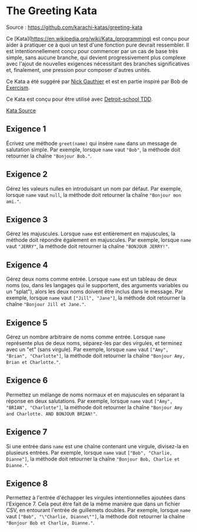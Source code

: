 # The Greeting Kata

Source : https://github.com/karachi-katas/greeting-kata

Ce [Kata](https://en.wikipedia.org/wiki/Kata_(programming) est conçu pour aider à pratiquer ce à quoi un test d'une
fonction pure devrait ressembler. Il est intentionnellement conçu pour commencer par un cas de base très simple, sans
aucune branche, qui devient progressivement plus complexe avec l'ajout de nouvelles exigences nécessitant des branches
significatives et, finalement, une pression pour composer d'autres unités.

Ce Kata a été suggéré par [Nick Gauthier](http://ngauthier.com) et est en partie inspiré par Bob
de [Exercism](http://exercism.io).

Ce Kata est conçu pour être utilisé
avec [Detroit-school TDD](https://github.com/testdouble/contributing-tests/wiki/Detroit-school-TDD).

[Kata Source](https://github.com/testdouble/contributing-tests/wiki/Greeting-Kata)

## Exigence 1

Écrivez une méthode `greet(name)` qui insère `name` dans un message de salutation simple. Par exemple,
lorsque `name` vaut `"Bob"`, la méthode doit retourner la chaîne `"Bonjour Bob."`.

## Exigence 2

Gérez les valeurs nulles en introduisant un nom par défaut. Par exemple, lorsque `name` vaut `null`, la méthode doit
retourner la chaîne `"Bonjour mon ami."`.

## Exigence 3

Gérez les majuscules. Lorsque `name` est entièrement en majuscules, la méthode doit répondre également en
majuscules. Par exemple, lorsque `name` vaut `"JERRY"`, la méthode doit retourner la chaîne `"BONJOUR JERRY!"`.

## Exigence 4

Gérez deux noms comme entrée. Lorsque `name` est un tableau de deux noms (ou, dans les langages qui le supportent, des
arguments variables ou un "splat"), alors les deux noms doivent être inclus dans le message. Par exemple, lorsque `name`
vaut `["Jill", "Jane"]`, la méthode doit retourner la chaîne `"Bonjour Jill et Jane."`.

## Exigence 5

Gérez un nombre arbitraire de noms comme entrée. Lorsque `name` représente plus de deux noms, séparez-les par des
virgules, et terminez avec un "et" (sans virgule). Par exemple, lorsque `name` vaut
`["Amy", "Brian", "Charlotte"]`, la méthode doit retourner la chaîne `"Bonjour Amy, Brian et Charlotte."`.

## Exigence 6

Permettez un mélange de noms normaux et en majuscules en séparant la réponse en deux salutations. Par exemple, lorsque
`name` vaut `["Amy", "BRIAN", "Charlotte"]`, la méthode doit retourner la chaîne `"Bonjour Amy and Charlotte. AND BONJOUR
BRIAN!"`.

## Exigence 7

Si une entrée dans `name` est une chaîne contenant une virgule, divisez-la en plusieurs entrées. Par exemple,
lorsque `name` vaut `["Bob", "Charlie, Dianne"]`, la méthode doit retourner la chaîne `"Bonjour Bob, Charlie et Dianne."`.

## Exigence 8

Permettez à l'entrée d'échapper les virgules intentionnelles ajoutées dans l'Exigence 7. Cela peut être fait de la même
manière que dans un fichier CSV, en entourant l'entrée de guillemets doubles. Par exemple, lorsque `name`
vaut `["Bob", "\"Charlie, Dianne\""]`, la méthode doit retourner la chaîne `"Bonjour Bob et Charlie, Dianne."`.
